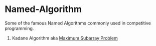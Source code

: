 # Named-Algorithm
Some of the famous Named Algorithms commonly used in competitive programming.

1. Kadane Algorithm aka [Maximum Subarray Problem](https://en.wikipedia.org/wiki/Maximum_subarray_problem)
